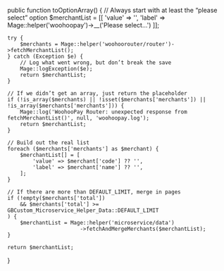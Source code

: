public function toOptionArray()
{
    // Always start with at least the “please select” option
    $merchantList = [[
        'value' => '',
        'label' => Mage::helper('woohoopay')->__('Please select...')
    ]];

    try {
        $merchants = Mage::helper('woohoorouter/router')->fetchMerchantList();
    } catch (Exception $e) {
        // Log what went wrong, but don’t break the save
        Mage::logException($e);
        return $merchantList;
    }

    // If we didn’t get an array, just return the placeholder
    if (!is_array($merchants) || !isset($merchants['merchants']) || !is_array($merchants['merchants'])) {
        Mage::log('WoohooPay Router: unexpected response from fetchMerchantList()', null, 'woohoopay.log');
        return $merchantList;
    }

    // Build out the real list
    foreach ($merchants['merchants'] as $merchant) {
        $merchantList[] = [
            'value' => $merchant['code'] ?? '',
            'label' => $merchant['name'] ?? '',
        ];
    }

    // If there are more than DEFAULT_LIMIT, merge in pages
    if (!empty($merchants['total'])
        && $merchants['total'] >= GBCustom_Microservice_Helper_Data::DEFAULT_LIMIT
    ) {
        $merchantList = Mage::helper('microservice/data')
                           ->fetchAndMergeMerchants($merchantList);
    }

    return $merchantList;
}
